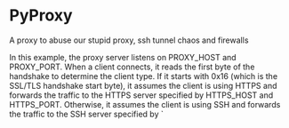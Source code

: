 # PyProxy
A proxy to abuse our stupid proxy, ssh tunnel chaos and firewalls

In this example, the proxy server listens on PROXY_HOST and PROXY_PORT. When a client connects, it reads the first byte of the handshake to determine the client type. If it starts with 0x16 (which is the SSL/TLS handshake start byte), it assumes the client is using HTTPS and forwards the traffic to the HTTPS server specified by HTTPS_HOST and HTTPS_PORT. Otherwise, it assumes the client is using SSH and forwards the traffic to the SSH server specified by `
